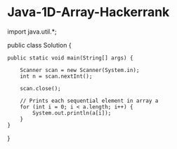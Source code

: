 # Java-1D-Array-Hackerrank

import java.util.*;

public class Solution {

    public static void main(String[] args) {
	   
        Scanner scan = new Scanner(System.in);
        int n = scan.nextInt();

        scan.close();

        // Prints each sequential element in array a
        for (int i = 0; i < a.length; i++) {
            System.out.println(a[i]);
        }
    }
}
